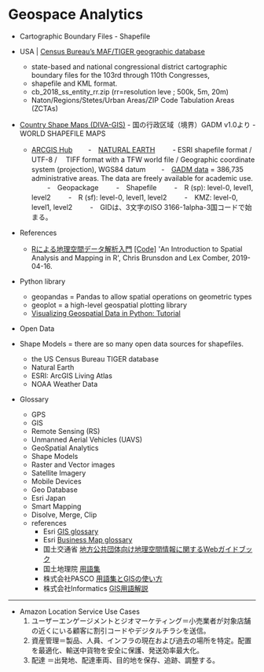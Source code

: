 # Geospace Analytics

- Cartographic Boundary Files - Shapefile
 - USA | [Census Bureau’s MAF/TIGER geographic database](https://www.census.gov/geographies/mapping-files/time-series/geo/carto-boundary-file.html)
    -  state-based and national congressional district cartographic boundary files for the 103rd through 110th Congresses,  
    -  shapefile and KML format.   
    -  cb_2018_ss_entity_rr.zip (rr=resolution leve ; 500k, 5m, 20m)
    -  Naton/Regions/Stetes/Urban Areas/ZIP Code Tabulation Areas (ZCTAs)
 -   [Country Shape Maps (DIVA-GIS)](https://www.diva-gis.org/gdata)
    - 国の行政区域（境界）GADM v1.0より
    - WORLD SHAPEFILE MAPS
        - [ARCGIS Hub](https://hub.arcgis.com/datasets/2b93b06dc0dc4e809d3c8db5cb96ba69_0/explore?location=-4.017884%2C0.000000%2C0.85) 
    　　-　[NATURAL EARTH](http://www.naturalearthdata.com/features/)
    　　  -  ESRI shapefile format / UTF-8 / 　TIFF format with a TFW world file /  Geographic coordinate system (projection), WGS84 datum
    　　-　[GADM data](https://gadm.org/data.html) = 386,735 administrative areas. The data are freely available for academic use. 
    　　  -　Geopackage
    　　  -　Shapefile
    　　  -　R (sp): level-0, level1, level2
    　　  -　R (sf): level-0, level1, level2
    　　  -　KMZ: level-0, level1, level2
    　　  -　GIDは、3文字のISO 3166-1alpha-3国コードで始まる。
- References
  - [Rによる地理空間データ解析入門](https://www.kyoritsu-pub.co.jp/bookdetail/9784320124394) [[Code]](https://bookdown.org/lexcomber/brunsdoncomber2e/)  'An Introduction to Spatial Analysis and Mapping in R', Chris Brunsdon and Lex Comber, 2019-04-16.


- Python library
  - geopandas = Pandas to allow spatial operations on geometric types
  - geoplot = a high-level geospatial plotting library
  - [
Visualizing Geospatial Data in Python: Tutorial](https://github.com/DerwenAI/ibm_dsc_articles/blob/master/2020_05/tutorial.ipynb)


- Open Data
 - Shape Models = there are so many open data sources for shapefiles.
   - the US Census Bureau TIGER database
   - Natural Earth
   - ESRI: ArcGIS Living Atlas
   - NOAA Weather Data 



- Glossary
  - GPS
  - GIS 
  - Remote Sensing (RS) 
  - Unmanned Aerial Vehicles (UAVS)
  - GeoSpatial Analytics
  - Shape Models
  - Raster and Vector images
  - Satellite Imagery  
  - Mobile Devices
  - Geo Database
  - Esri Japan
  - Smart Mapping
  - Disolve, Merge, Clip
  - references
    - Esri [GIS glossary](https://www.esrij.com/gis-guide/) 
    - Esri [Business Map glossary](https://www.esrij.com/business-map-glossary/)
    - 国土交通省 [地方公共団体向け地理空間情報に関するWebガイドブック](https://www.mlit.go.jp/kokudoseisaku/gis/gis/webguide/giswg_solsht/1065/)
    - 国土地理院 [用語集](https://www.gsi.go.jp/common/000213880.pdf)
    - 株式会社PASCO [用語集とGISの使い方](https://www.pasco.co.jp/recommend/word/)
    - 株式会社Informatics [GIS用語解説](https://club.informatix.co.jp/?page_id=1691)

---
- Amazon Location Service
  Use Cases
   1. ユーザーエンゲージメントとジオマーケティング＝小売業者が対象店舗の近くにいる顧客に割引コードやデジタルチラシを送信。
   2. 資産管理＝製品、人員、インフラの現在および過去の場所を特定。配置を最適化、輸送中貨物を安全に保護、発送効率最大化。
   3. 配達 ＝出発地、配達車両、目的地を保存、追跡、調整する。

